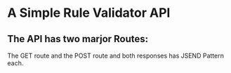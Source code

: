 # A Simple Rule Validator API

## The API has two marjor Routes:

The GET route and the POST route and both responses has JSEND Pattern each.